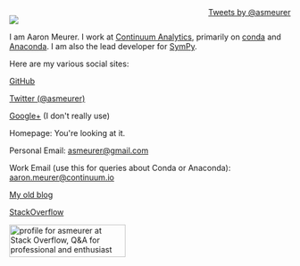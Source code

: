 <div style="float:right"><a class="twitter-timeline" href="https://twitter.com/asmeurer" data-widget-id="613553005065940992">Tweets by @asmeurer</a>
<script>!function(d,s,id){var js,fjs=d.getElementsByTagName(s)[0],p=/^http:/.test(d.location)?'http':'https';if(!d.getElementById(id)){js=d.createElement(s);js.id=id;js.src=p+"://platform.twitter.com/widgets.js";fjs.parentNode.insertBefore(js,fjs);}}(document,"script","twitter-wjs");</script> </div>

<img
src="http://www.gravatar.com/avatar/0383e4cae325f65a1bbd906be4be2276?s=256">

I am Aaron Meurer. I work at [Continuum Analytics](http://continuum.io/), primarily on
[conda](https://github.com/conda/conda) and
[Anaconda](http://continuum.io/downloads).  I am also the lead developer for
[SymPy](http://sympy.org/).

Here are my various social sites:

[GitHub](https://github.com/asmeurer)

[Twitter (@asmeurer)](https://twitter.com/asmeurer)

[Google+](https://plus.google.com/+AaronMeurer/) (I don't really use)

Homepage: You're looking at it.

Personal Email: <a href="mailto:asmeurer@gmail.com" target="_top">
  asmeurer@gmail.com</a>

Work Email (use this for queries about Conda or Anaconda): <a href="mailto:aaron.meurer@continuum.io" target="_top">
  aaron.meurer@continuum.io</a>

[My old blog](https://asmeurersympy.wordpress.com/)

[StackOverflow](http://stackoverflow.com/users/161801/asmeurer)

<a href="http://stackoverflow.com/users/161801/asmeurer"> <img src="http://stackoverflow.com/users/flair/161801.png" width="208" height="58" alt="profile for asmeurer at Stack Overflow, Q&amp;A for professional and enthusiast programmers" title="profile for asmeurer at Stack Overflow, Q&amp;A for professional and enthusiast programmers"> </a>

